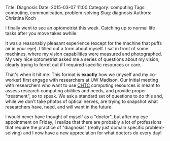 Title: Diagnosis
Date: 2015-03-07 11:00
Category: computing
Tags: computing, communication, problem-solving
Slug: diagnosis
Authors: Christina Koch

I finally went to see an optometrist this week. Catching up to normal life tasks after you move takes awhile.

It was a reasonably pleasant experience (except for the machine that puffs air in your eye).  I filled out a form about myself.  I sat in front of some machines, where my vision capabilities were measured and photographed.  My very nice optometrist asked me a series of questions about my vision, clearly trying to ferret out if I required specific resources or care.  

That's when it hit me.  This format is **exactly** how we (myself and my co-worker) first engage with researchers at UW Madison.  Our initial meeting with researchers who want to use [CHTC](http://chtc.cs.wisc.edu) computing resources is meant to assess research computing abilities and needs, and provide proper "treatment", so to speak.  We ask a standard set of questions to do this and, while we don't take photos of optical nerves, are trying to snapshot what researchers have, need, and will want in the future.  

I would never have thought of myself as a "doctor", but after my eye appointment on Friday, I realize that there are probably a lot of professions that require the practice of "diagnosis" (really just domain specific problem-solving) and I now have a new appreciation for what doctors do every day! 